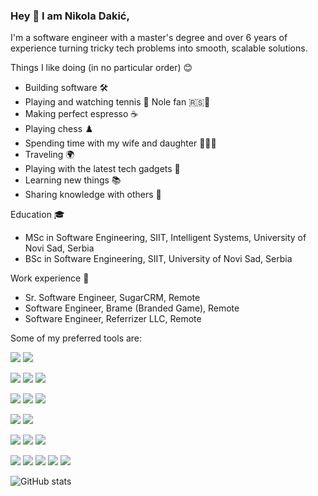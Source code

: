 

### Hey 👋 I am Nikola Dakić,

I'm a software engineer with a master's degree and over 6 years of experience turning tricky tech problems into smooth, scalable solutions.

Things I like doing (in no particular order) 😊
- Building software 🛠️
- Playing and watching tennis 🎾 Nole fan 🇷🇸🐐
- Making perfect espresso ☕
- Playing chess ♟️
- Spending time with my wife and daughter 👨‍👩‍👧
- Traveling 🌍
- Playing with the latest tech gadgets 📱
- Learning new things 📚
- Sharing knowledge with others 🤝

Education 🎓
- MSc in Software Engineering, SIIT, Intelligent Systems, University of Novi Sad, Serbia
- BSc in Software Engineering, SIIT, University of Novi Sad, Serbia

Work experience 👔
- Sr. Software Engineer, SugarCRM, Remote
- Software Engineer, Brame (Branded Game), Remote
- Software Engineer, Referrizer LLC, Remote

Some of my preferred tools are:

![](https://img.shields.io/badge/Java-ED8B00?style=for-the-badge&logo=java&logoColor=white)
![](https://img.shields.io/badge/Python-14354C?style=for-the-badge&logo=python&logoColor=white)

![](https://img.shields.io/badge/Spring-6DB33F?style=for-the-badge&logo=spring&logoColor=white)
![](https://img.shields.io/badge/Django-1572B6?style=for-the-badge&logo=django&logoColor=white)
![](https://img.shields.io/badge/Flask-000000?style=for-the-badge&logo=flask&logoColor=white)

![](https://img.shields.io/badge/JavaScript-323330?style=for-the-badge&logo=javascript&logoColor=F7DF1E)
![](https://img.shields.io/badge/TypeScript-007ACC?style=for-the-badge&logo=typescript&logoColor=white)
![](https://img.shields.io/badge/Angular-E23237?style=for-the-badge&logo=angular&logoColor=white)

![](https://img.shields.io/badge/MySQL-00000F?style=for-the-badge&logo=mysql&logoColor=white)
![](https://img.shields.io/badge/PostgreSQL-316192?style=for-the-badge&logo=postgresql&logoColor=white)

![](https://img.shields.io/badge/Docker-007ACC?style=for-the-badge&logo=docker&logoColor=white)
![](https://img.shields.io/badge/AWS-%23FF9900.svg?style=for-the-badge&logo=amazon-aws&logoColor=white)
![](https://img.shields.io/badge/Linux-FCC624?style=for-the-badge&logo=linux&logoColor=black)

![](https://img.shields.io/badge/-ML-102230?style=for-the-badge&color=darkgreen&logo=probot&logoColor=white)
![](https://img.shields.io/badge/TensorFlow-FF6F00?style=for-the-badge&logo=TensorFlow&logoColor=white)
![](https://img.shields.io/badge/pandas-%23150458.svg?style=for-the-badge&logo=pandas&logoColor=white)
![](https://img.shields.io/badge/scikit--learn-%23F7931E.svg?style=for-the-badge&logo=scikit-learn&logoColor=white)
![](https://img.shields.io/badge/numpy-%23013243.svg?style=for-the-badge&logo=numpy&logoColor=white)

![GitHub stats](https://github-readme-stats.vercel.app/api?username=ndakic&show_icons=true&hide=stars,issues&theme=buefy)

